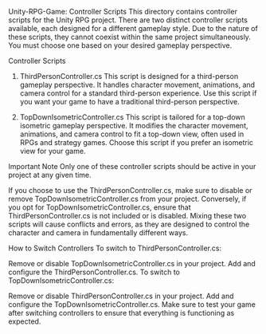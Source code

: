 Unity-RPG-Game: Controller Scripts
This directory contains controller scripts for the Unity RPG project. There are two distinct controller scripts available, each designed for a different gameplay style. Due to the nature of these scripts, they cannot coexist within the same project simultaneously. You must choose one based on your desired gameplay perspective.

Controller Scripts
1. ThirdPersonController.cs
This script is designed for a third-person gameplay perspective. It handles character movement, animations, and camera control for a standard third-person experience. Use this script if you want your game to have a traditional third-person perspective.

2. TopDownIsometricController.cs
This script is tailored for a top-down isometric gameplay perspective. It modifies the character movement, animations, and camera control to fit a top-down view, often used in RPGs and strategy games. Choose this script if you prefer an isometric view for your game.

Important Note
Only one of these controller scripts should be active in your project at any given time.

If you choose to use the ThirdPersonController.cs, make sure to disable or remove TopDownIsometricController.cs from your project.
Conversely, if you opt for TopDownIsometricController.cs, ensure that ThirdPersonController.cs is not included or is disabled.
Mixing these two scripts will cause conflicts and errors, as they are designed to control the character and camera in fundamentally different ways.

How to Switch Controllers
To switch to ThirdPersonController.cs:

Remove or disable TopDownIsometricController.cs in your project.
Add and configure the ThirdPersonController.cs.
To switch to TopDownIsometricController.cs:

Remove or disable ThirdPersonController.cs in your project.
Add and configure the TopDownIsometricController.cs.
Make sure to test your game after switching controllers to ensure that everything is functioning as expected.

